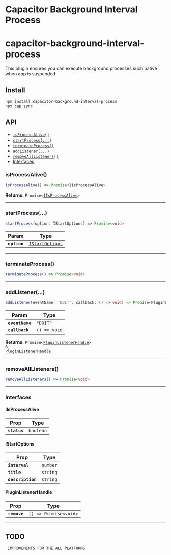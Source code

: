 # Capacitor Background Interval Process

# capacitor-background-interval-process

This plugin ensures you can execute background processes such native when app is suspended

## Install

```bash
npm install capacitor-background-interval-process
npx cap sync
```

## API

<docgen-index>

* [`isProcessAlive()`](#isprocessalive)
* [`startProcess(...)`](#startprocess)
* [`terminateProcess()`](#terminateprocess)
* [`addListener(...)`](#addlistener)
* [`removeAllListeners()`](#removealllisteners)
* [Interfaces](#interfaces)

</docgen-index>

<docgen-api>
<!--Update the source file JSDoc comments and rerun docgen to update the docs below-->

### isProcessAlive()

```typescript
isProcessAlive() => Promise<IIsProcessAlive>
```

**Returns:** <code>Promise&lt;<a href="#iisprocessalive">IIsProcessAlive</a>&gt;</code>

--------------------


### startProcess(...)

```typescript
startProcess(option: IStartOptions) => Promise<void>
```

| Param        | Type                                                    |
| ------------ | ------------------------------------------------------- |
| **`option`** | <code><a href="#istartoptions">IStartOptions</a></code> |

--------------------


### terminateProcess()

```typescript
terminateProcess() => Promise<void>
```

--------------------


### addListener(...)

```typescript
addListener(eventName: 'DOIT', callback: () => void) => Promise<PluginListenerHandle> & PluginListenerHandle
```

| Param           | Type                       |
| --------------- | -------------------------- |
| **`eventName`** | <code>"DOIT"</code>        |
| **`callback`**  | <code>() =&gt; void</code> |

**Returns:** <code>Promise&lt;<a href="#pluginlistenerhandle">PluginListenerHandle</a>&gt; & <a href="#pluginlistenerhandle">PluginListenerHandle</a></code>

--------------------


### removeAllListeners()

```typescript
removeAllListeners() => Promise<void>
```

--------------------


### Interfaces


#### IIsProcessAlive

| Prop         | Type                 |
| ------------ | -------------------- |
| **`status`** | <code>boolean</code> |


#### IStartOptions

| Prop              | Type                |
| ----------------- | ------------------- |
| **`interval`**    | <code>number</code> |
| **`title`**       | <code>string</code> |
| **`description`** | <code>string</code> |


#### PluginListenerHandle

| Prop         | Type                                      |
| ------------ | ----------------------------------------- |
| **`remove`** | <code>() =&gt; Promise&lt;void&gt;</code> |

</docgen-api>

<hr>

## TODO
     IMPROVEMENTS FOR THE ALL PLATFORMS